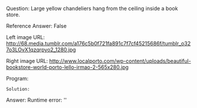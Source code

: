 Question: Large yellow chandeliers hang from the ceiling inside a book store.

Reference Answer: False

Left image URL: http://68.media.tumblr.com/a176c5b0f721fa891c7f7cf45215686f/tumblr_o327o3LOvX1qzqrpyo2_1280.jpg

Right image URL: http://www.localporto.com/wp-content/uploads/beautiful-bookstore-world-porto-lello-irmao-2-565x280.jpg

Program:

```
Solution:
```
Answer: Runtime error: ''

